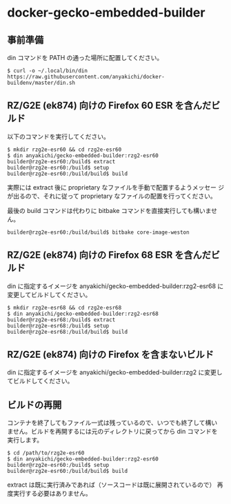 # docker-gecko-embedded-builder

## 事前準備

din コマンドを PATH の通った場所に配置してください。

```
$ curl -o ~/.local/bin/din https://raw.githubusercontent.com/anyakichi/docker-buildenv/master/din.sh
```

## RZ/G2E (ek874) 向けの Firefox 60 ESR を含んだビルド

以下のコマンドを実行してください。

```
$ mkdir rzg2e-esr60 && cd rzg2e-esr60
$ din anyakichi/gecko-embedded-builder:rzg2-esr60
builder@rzg2e-esr60:/build$ extract
builder@rzg2e-esr60:/build$ setup
builder@rzg2e-esr60:/build/build$ build
```

実際には extract 後に proprietary なファイルを手動で配置するようメッセー
ジが出るので、それに従って proprietary なファイルの配置を行ってください。

最後の build コマンドは代わりに bitbake コマンドを直接実行しても構いませ
ん。

```
builder@rzg2e-esr60:/build/build$ bitbake core-image-weston
```

## RZ/G2E (ek874) 向けの Firefox 68 ESR を含んだビルド

din に指定するイメージを anyakichi/gecko-embedded-builder:rzg2-esr68 に
変更してビルドしてください。

```
$ mkdir rzg2e-esr68 && cd rzg2e-esr68
$ din anyakichi/gecko-embedded-builder:rzg2-esr68
builder@rzg2e-esr68:/build$ extract
builder@rzg2e-esr68:/build$ setup
builder@rzg2e-esr68:/build/build$ build
```

## RZ/G2E (ek874) 向けの Firefox を含まないビルド

din に指定するイメージを anyakichi/gecko-embedded-builder:rzg2 に変更し
てビルドしてください。

## ビルドの再開

コンテナを終了してもファイル一式は残っているので、いつでも終了して構い
ません。ビルドを再開するには元のディレクトリに戻ってから din コマンドを
実行します。

```
$ cd /path/to/rzg2e-esr60
$ din anyakichi/gecko-embedded-builder:rzg2-esr60
builder@rzg2e-esr60:/build$ setup
builder@rzg2e-esr60:/build/build$ build
```

extract は既に実行済みであれば（ソースコードは既に展開されているので）
再度実行する必要はありません。

